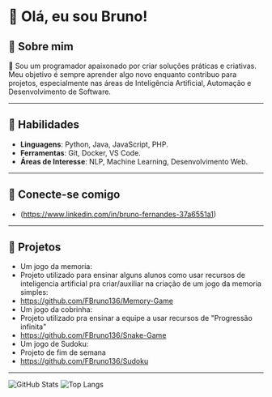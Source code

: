 # 👋 Olá, eu sou Bruno!

## 🚀 Sobre mim
🔹 
Sou um programador apaixonado por criar soluções práticas e criativas. Meu objetivo é sempre aprender algo novo enquanto contribuo para projetos, especialmente nas áreas de Inteligência Artificial, Automação e Desenvolvimento de Software.

---

## 🌟 Habilidades
- **Linguagens**: Python, Java, JavaScript, PHP.
- **Ferramentas**: Git, Docker, VS Code.
- **Áreas de Interesse**: NLP, Machine Learning, Desenvolvimento Web.

---

## 📲 Conecte-se comigo
- (https://www.linkedin.com/in/bruno-fernandes-37a6551a1)

---
## 🔹 Projetos 
- Um jogo da memoria: 
- Projeto utilizado para ensinar alguns alunos como usar recursos de inteligencia artificial pra criar/auxiliar na criação de um jogo da memoria simples:
- https://github.com/FBruno136/Memory-Game
- Um jogo da cobrinha:
- Projeto utilizado pra ensinar a equipe a usar recursos de "Progressão infinita" 
- https://github.com/FBruno136/Snake-Game
- Um jogo de Sudoku:
- Projeto de fim de semana
- https://github.com/FBruno136/Sudoku
---

![GitHub Stats](https://github-readme-stats.vercel.app/api?username=FBruno136&show_icons=true&theme=radical)
![Top Langs](https://github-readme-stats.vercel.app/api/top-langs/?username=FBruno136&layout=compact&theme=radical)

